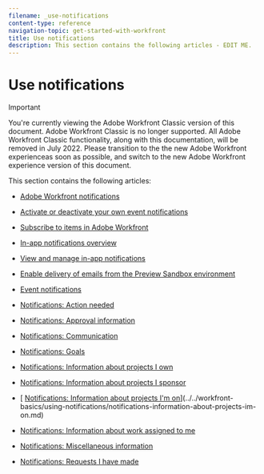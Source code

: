 ```yaml
---
filename: _use-notifications
content-type: reference
navigation-topic: get-started-with-workfront
title: Use notifications
description: This section contains the following articles - EDIT ME.
---
```


# Use notifications

>[!IMPORTANT]
>
>You're currently viewing the Adobe Workfront Classic version of this document. Adobe Workfront Classic is no longer supported. All Adobe Workfront Classic functionality, along with this documentation, will be removed in July 2022. Please transition to the the new Adobe Workfront experienceas soon as possible, and switch to the new Adobe Workfront experience version of this document.

This section contains the following articles:

* [Adobe Workfront notifications](../../workfront-basics/using-notifications/wf-notifications.md) 
* [Activate or deactivate your own event notifications](../../workfront-basics/using-notifications/activate-or-deactivate-your-own-event-notifications.md) 
* [Subscribe to items in Adobe Workfront](../../workfront-basics/using-notifications/subscribe-to-items-in-workfront.md) 
* [In-app notifications overview](../../workfront-basics/using-notifications/in-app-notifications-overview.md) 
* [View and manage in-app notifications](../../workfront-basics/using-notifications/view-and-manage-in-app-notifications.md) 
* [Enable delivery of emails from the Preview Sandbox environment](../../workfront-basics/using-notifications/enable-delivery-emails-from-preview-sandbox-environment.md) 
* [Event notifications](../../workfront-basics/using-notifications/event-notifications.md)

  <!--
  <li data-mc-conditions="QuicksilverOrClassic.Draft mode"><a href="../../workfront-basics/using-notifications/opt-out-of-email-notifications.md" class="MCXref xref" xrefformat="{para}">Opt out of email notifications</a> </li>
  -->

* [Notifications: Action needed](../../workfront-basics/using-notifications/notifications-action-needed.md) 
* [Notifications: Approval information](../../workfront-basics/using-notifications/notifications-approval-information.md) 
* [Notifications: Communication](../../workfront-basics/using-notifications/notifications-communication.md) 
* [Notifications: Goals](../../workfront-basics/using-notifications/notifications-goals.md) 
* [Notifications: Information about projects I own](../../workfront-basics/using-notifications/notifications-information-about-projects-i-own.md) 
* [Notifications: Information about projects I sponsor](../../workfront-basics/using-notifications/notifications-information-about-projects-i-sponsor.md) 
* [ [Notifications: Information about projects I'm on](../../workfront-basics/using-notifications/notifications-information-about-projects-im-on.md)](../../workfront-basics/using-notifications/notifications-information-about-projects-im-on.md) 
* [Notifications: Information about work assigned to me](../../workfront-basics/using-notifications/notifications-information-about-work-assigned-to-me.md) 
* [Notifications: Miscellaneous information](../../workfront-basics/using-notifications/notifications-misc-information.md) 
* [Notifications: Requests I have made](../../workfront-basics/using-notifications/notifications-requests-i-have-made.md)

